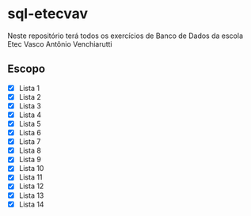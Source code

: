 # sql-etecvav
Neste repositório terá todos os exercícios de Banco de Dados da escola Etec Vasco Antônio Venchiarutti

## Escopo

- [X] Lista 1
- [X] Lista 2
- [X] Lista 3
- [X] Lista 4
- [X] Lista 5
- [X] Lista 6
- [X] Lista 7
- [X] Lista 8
- [X] Lista 9
- [X] Lista 10
- [X] Lista 11
- [X] Lista 12
- [X] Lista 13
- [X] Lista 14
